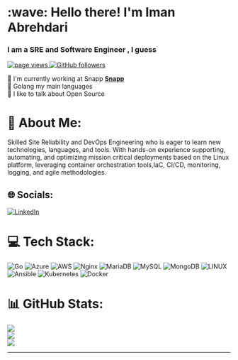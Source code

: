 <h1 align="left" >:wave: Hello there! I'm Iman Abrehdari</h1>
<h3 align="left">I am a SRE and Software Engineer , I guess  </h3>


<p align="left">
  <a href="https://github.com/imanabr77/imanabr77">
    <img src="https://komarev.com/ghpvc/?username=imanabr77" alt="page views" />
  </a>
  <a href="https://github.com/imanabr77?tab=followers">
    <img alt="GitHub followers" src="https://img.shields.io/github/followers/imanabr77?color=green&logo=github">
  </a>
</p>

🏢  I'm currently working at Snapp  **[Snapp](https://snapp.ir/)** <br>🌱   Golang  my main languages<br>💬  I like to talk about Open Source<br>

# 💫 About Me:

Skilled Site Reliability and DevOps Engineering who is eager to learn new technologies, languages, and tools. With hands-on experience supporting, automating, and optimizing mission critical deployments based on the Linux platform, leveraging container orchestration tools,IaC, CI/CD, monitoring, logging, and agile methodologies.

## 🌐 Socials:
[![LinkedIn](https://img.shields.io/badge/LinkedIn-%230077B5.svg?logo=linkedin&logoColor=white)](https://linkedin.com/in/https://www.linkedin.com/in/iman-abrehdari-13812001/) 

# 💻 Tech Stack:
![Go](https://img.shields.io/badge/go-%2300ADD8.svg?style=for-the-badge&logo=go&logoColor=white) ![Azure](https://img.shields.io/badge/azure-%230072C6.svg?style=for-the-badge&logo=azure-devops&logoColor=white) ![AWS](https://img.shields.io/badge/AWS-%23FF9900.svg?style=for-the-badge&logo=amazon-aws&logoColor=white)  ![Nginx](https://img.shields.io/badge/nginx-%23009639.svg?style=for-the-badge&logo=nginx&logoColor=white) ![MariaDB](https://img.shields.io/badge/MariaDB-003545?style=for-the-badge&logo=mariadb&logoColor=white) ![MySQL](https://img.shields.io/badge/mysql-%2300f.svg?style=for-the-badge&logo=mysql&logoColor=white) ![MongoDB](https://img.shields.io/badge/MongoDB-%234ea94b.svg?style=for-the-badge&logo=mongodb&logoColor=white) ![LINUX](https://img.shields.io/badge/Linux-FCC624?style=for-the-badge&logo=linux&logoColor=black) ![Ansible](https://img.shields.io/badge/ansible-%231A1918.svg?style=for-the-badge&logo=ansible&logoColor=white) ![Kubernetes](https://img.shields.io/badge/kubernetes-%23326ce5.svg?style=for-the-badge&logo=kubernetes&logoColor=white) ![Docker](https://img.shields.io/badge/docker-%230db7ed.svg?style=for-the-badge&logo=docker&logoColor=white)
# 📊 GitHub Stats:
![](https://github-readme-stats.vercel.app/api?username=imanabr77&theme=synthwave&hide_border=false&include_all_commits=false&count_private=false)<br/>
![](https://github-readme-streak-stats.herokuapp.com/?user=imanabr77&theme=synthwave&hide_border=false)<br/>
![](https://github-readme-stats.vercel.app/api/top-langs/?username=imanabr77&theme=synthwave&hide_border=false&include_all_commits=false&count_private=false&layout=compact)

---


<!-- Proudly created with GPRM ( https://gprm.itsvg.in ) -->

